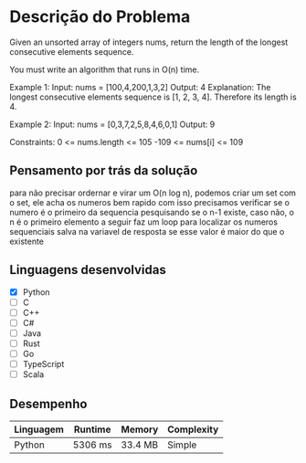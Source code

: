 # Descrição do Problema

Given an unsorted array of integers nums, return the length of the longest consecutive elements sequence.

You must write an algorithm that runs in O(n) time.

Example 1:
Input: nums = [100,4,200,1,3,2]
Output: 4
Explanation: The longest consecutive elements sequence is [1, 2, 3, 4]. Therefore its length is 4.

Example 2:
Input: nums = [0,3,7,2,5,8,4,6,0,1]
Output: 9

Constraints:
0 <= nums.length <= 105
-109 <= nums[i] <= 109

## Pensamento por trás da solução

para não precisar ordernar e virar um O(n log n), podemos criar um set
com o set, ele acha os numeros bem rapido
com isso precisamos verificar se o numero é o primeiro da sequencia
pesquisando se o n-1 existe, caso não, o n é o primeiro elemento
a seguir faz um loop para localizar os numeros sequenciais
salva na variavel de resposta se esse valor é maior do que o existente

## Linguagens desenvolvidas

- [x] Python 
- [ ] C
- [ ] C++
- [ ] C#
- [ ] Java
- [ ] Rust
- [ ] Go
- [ ] TypeScript
- [ ] Scala

## Desempenho
| Linguagem | Runtime | Memory | Complexity
| --- | --- | --- | ---
| Python | 5306 ms | 33.4 MB | Simple


